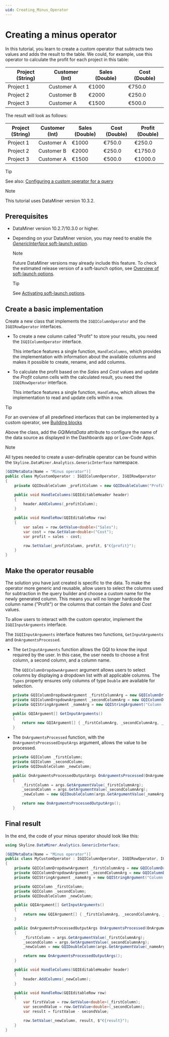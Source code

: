 ```yaml
---
uid: Creating_Minus_Operator
---
```


# Creating a minus operator

In this tutorial, you learn to create a custom operator that subtracts two values and adds the result to the table. We could, for example, use this operator to calculate the profit for each project in this table:

| Project (String) | Customer (Int) | Sales (Double) | Cost (Double) |
| ---------------- | -------------- | -------------- | ------------- |
| Project 1        | Customer A     | €1000          | €750.0        |
| Project 2        | Customer B     | €2000          | €250.0        |
| Project 3        | Customer A     | €1500          | €500.0        |

The result will look as follows:

| Project (String) | Customer (Int) | Sales (Double) | Cost (Double) | Profit (Double) |
| ---------------- | -------------- | -------------- | ------------- | --------------- |
| Project 1        | Customer A     | €1000          | €750.0        | €250.0          |
| Project 2        | Customer B     | €2000          | €250.0        | €1750.0         |
| Project 3        | Customer A     | €1500          | €500.0        | €1000.0         |

> [!TIP]
> See also: [Configuring a custom operator for a query](xref:GQI_Custom_Operator)

> [!NOTE]
> This tutorial uses DataMiner version 10.3.2.

## Prerequisites

- DataMiner version 10.2.7/10.3.0 or higher.

- Depending on your DataMiner version, you may need to enable the [*GenericInterface* soft-launch option](xref:Overview_of_Soft_Launch_Options#genericinterface).

  > [!NOTE]
  > Future DataMiner versions may already include this feature. To check the estimated release version of a soft-launch option, see [Overview of soft-launch options](xref:Overview_of_Soft_Launch_Options).

  > [!TIP]
  > See [Activating soft-launch options](xref:Activating_Soft_Launch_Options).

## Create a basic implementation

Create a new class that implements the `IGQIColumnOperator` and the `IGQIRowOperator` interfaces.

- To create a new column called "Profit" to store your results, you need the `IGQIColumnOperator` interface.

  This interface features a single function, `HandleColumns`, which provides the implementation with information about the available columns and makes it possible to create, rename, and add columns.

- To calculate the profit based on the *Sales* and *Cost* values and update the *Profit* column cells with the calculated result, you need the `IGQIRowOperator` interface.

  This interface features a single function, `HandleRow`, which allows the implementation to read and update cells within a row.

> [!TIP]
> For an overview of all predefined interfaces that can be implemented by a custom operator, see [Building blocks](xref:CO_Building_blocks)

Above the class, add the *GQIMetaData* attribute to configure the name of the data source as displayed in the Dashboards app or Low-Code Apps.

> [!NOTE]
> All types needed to create a user-definable operator can be found within the `Skyline.DataMiner.Analytics.GenericInterface` namespace.

```csharp
[GQIMetaData(Name = "Minus operator")]
public class MyCustomOperator : IGQIColumnOperator, IGQIRowOperator
{
    private GQIDoubleColumn _profitColumn = new GQIDoubleColumn("Profit");

    public void HandleColumns(GQIEditableHeader header)
    {
        header.AddColumns(_profitColumn);
    }

    public void HandleRow(GQIEditableRow row)
    {
        var sales = row.GetValue<double>("Sales");
        var cost = row.GetValue<double>("Cost");
        var profit = sales - cost;

        row.SetValue(_profitColumn, profit, $"€{profit}");
    }
}
```

## Make the operator reusable

The solution you have just created is specific to the data. To make the operator more generic and reusable, allow users to select the columns used for subtraction in the query builder and choose a custom name for the newly generated column. This means you will no longer hardcode the column name ("Profit") or the columns that contain the *Sales* and *Cost* values.

To allow users to interact with the custom operator, implement the `IGQIInputArguments` interface.

The `IGQIInputArguments` interface features two functions, `GetInputArguments` and `OnArgumentsProcessed`.

- The `GetInputArguments` function allows the GQI to know the input required by the user. In this case, the user needs to choose a first column, a second column, and a column name.

  The `GQIColumnDropdownArgument` argument allows users to select columns by displaying a dropdown list with all applicable columns. The `Types` property ensures only columns of type `Double` are available for selection.

  ```csharp
  private GQIColumnDropdownArgument _firstColumnArg = new GQIColumnDropdownArgument("First column") { IsRequired = true, Types = new GQIColumnType[] { GQIColumnType.Double } };
  private GQIColumnDropdownArgument _secondColumnArg = new GQIColumnDropdownArgument("Second column") { IsRequired = true, Types = new GQIColumnType[] { GQIColumnType.Double } };
  private GQIStringArgument _nameArg = new GQIStringArgument("Column name") { IsRequired = true };

  public GQIArgument[] GetInputArguments()
  {
      return new GQIArgument[] { _firstColumnArg, _secondColumnArg, _nameArg };
  }
  ```

- The `OnArgumentsProcessed` function, with the `OnArgumentsProcessedInputArgs` argument, allows the value to be processed.

  ```csharp
  private GQIColumn _firstColumn;
  private GQIColumn _secondColumn;
  private GQIDoubleColumn _newColumn;

  public OnArgumentsProcessedOutputArgs OnArgumentsProcessed(OnArgumentsProcessedInputArgs args)
  {
      _firstColumn = args.GetArgumentValue(_firstColumnArg);
      _secondColumn = args.GetArgumentValue(_secondColumnArg);
      _newColumn = new GQIDoubleColumn(args.GetArgumentValue(_nameArg));

      return new OnArgumentsProcessedOutputArgs();
  }
  ```

## Final result

In the end, the code of your minus operator should look like this:

```csharp
using Skyline.DataMiner.Analytics.GenericInterface;

[GQIMetaData(Name = "Minus operator")]
public class MyCustomOperator : IGQIColumnOperator, IGQIRowOperator, IGQIInputArguments
{
    private GQIColumnDropdownArgument _firstColumnArg = new GQIColumnDropdownArgument("First column") { IsRequired = true, Types = new GQIColumnType[] { GQIColumnType.Double } };
    private GQIColumnDropdownArgument _secondColumnArg = new GQIColumnDropdownArgument("Second column") { IsRequired = true, Types = new GQIColumnType[] { GQIColumnType.Double } };
    private GQIStringArgument _nameArg = new GQIStringArgument("Column name") { IsRequired = true };

    private GQIColumn _firstColumn;
    private GQIColumn _secondColumn;
    private GQIDoubleColumn _newColumn;

    public GQIArgument[] GetInputArguments()
    {
        return new GQIArgument[] { _firstColumnArg, _secondColumnArg, _nameArg };
    }

    public OnArgumentsProcessedOutputArgs OnArgumentsProcessed(OnArgumentsProcessedInputArgs args)
    {
        _firstColumn = args.GetArgumentValue(_firstColumnArg);
        _secondColumn = args.GetArgumentValue(_secondColumnArg);
        _newColumn = new GQIDoubleColumn(args.GetArgumentValue(_nameArg));

        return new OnArgumentsProcessedOutputArgs();
    }

    public void HandleColumns(GQIEditableHeader header)
    {
        header.AddColumns(_newColumn);
    }

    public void HandleRow(GQIEditableRow row)
    {
        var firstValue = row.GetValue<double>(_firstColumn);
        var secondValue = row.GetValue<double>(_secondColumn);
        var result = firstValue - secondValue;

        row.SetValue(_newColumn, result, $"€{result}");
    }
}
```
